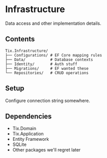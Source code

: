 # Infrastructure

Data access and other implementation details.

## Contents

```
Tix.Infrastructure/
├── Configurations/ # EF Core mapping rules
├── Data/           # Database contexts
├── Identity/       # Auth stuff
├── Migrations/     # EF wanted these
└── Repositories/   # CRUD operations
```

## Setup

Configure connection string somewhere.

## Dependencies

- Tix.Domain
- Tix.Application
- Entity Framework
- SQLite
- Other packages we'll regret later